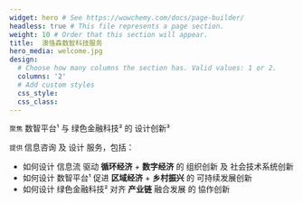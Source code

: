 ```yaml
---
widget: hero # See https://wowchemy.com/docs/page-builder/
headless: true # This file represents a page section.
weight: 10 # Order that this section will appear.
title:  澳恪森数智科技服务
hero_media: welcome.jpg
design:
  # Choose how many columns the section has. Valid values: 1 or 2.
  columns: '2'
  # Add custom styles
  css_style: 
  css_class: 
---
```

<small class="text-muted">聚焦</small>
<span class="highlight-container highlight-yellow"><span class="highlight">数智平台¹</span></span>
 与 
 <span class="highlight-container highlight-green"><span class="highlight">绿色金融科技²</span></span>
 的 
<span class="highlight-container highlight-fushia"><span class="highlight">设计创新³</span></span>

<small class="text-muted"> 提供  </small>信息咨询 及 设计 服务，包括：

*  如何设计 <span class="highlight-container highlight-blue"><span class="highlight">信息流</span></span> 驱动  **循环经济** + **数字经济** 的 组织创新 及 社会技术系统创新
*  如何设计 <span class="highlight-container highlight-yellow"><span class="highlight"> 数智平台¹</span></span> 促进 **区域经济** + **乡村振兴** 的 可持续发展创新
*  如何设计 <span class="highlight-container highlight-green"><span class="highlight"> 绿色金融科技²</span></span> 对齐  **产业链** 融合发展 的 協作创新
